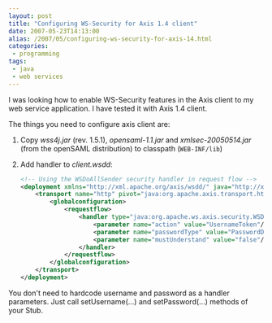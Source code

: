 ```yaml
---
layout: post
title: "Configuring WS-Security for Axis 1.4 client"
date: 2007-05-23T14:13:00
alias: /2007/05/configuring-ws-security-for-axis-14.html
categories:
 - programming
tags:
 - java
 - web services
---
```


I was looking how to enable WS-Security features in the Axis client to my web service application. I have tested it with Axis 1.4 client.
<!--more-->
The things you need to configure axis client are:

1. Copy _wss4j.jar_ (rev. 1.5.1), _opensaml-1.1.jar_ and _xmlsec-20050514.jar_ (from the openSAML distribution) to classpath (`WEB-INF/lib`)

2. Add handler to _client.wsdd_:

    ```xml
    <!-- Using the WSDoAllSender security handler in request flow -->
    <deployment xmlns="http://xml.apache.org/axis/wsdd/" java="http://xml.apache.org/axis/wsdd/providers/java">
        <transport name="http" pivot="java:org.apache.axis.transport.http.HTTPSender">
            <globalconfiguration>
                <requestflow>
                    <handler type="java:org.apache.ws.axis.security.WSDoAllSender">
                        <parameter name="action" value="UsernameToken"/>
                        <parameter name="passwordType" value="PasswordDigest"/>
                        <parameter name="mustUnderstand" value="false"/>
                    </handler>
                </requestflow>
            </globalconfiguration>
        </transport>
    </deployment>
    ```

You don't need to hardcode username and password as a handler parameters.
Just call setUsername(...) and setPassword(...) methods of your Stub.

